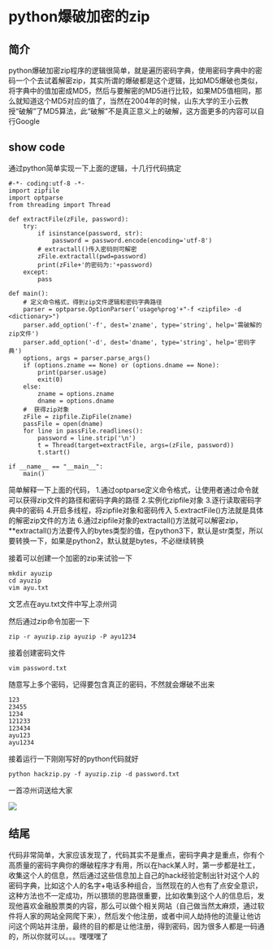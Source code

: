 # python爆破加密的zip

## 简介
python爆破加密zip程序的逻辑很简单，就是遍历密码字典，使用密码字典中的密码一个个去试着解密zip，其实所谓的爆破都是这个逻辑，比如MD5爆破也类似，将字典中的值加密成MD5，然后与要解密的MD5进行比较，如果MD5值相同，那么就知道这个MD5对应的值了，当然在2004年的时候，山东大学的王小云教授“破解”了MD5算法，此“破解”不是真正意义上的破解，这方面更多的内容可以自行Google

## show code
通过python简单实现一下上面的逻辑，十几行代码搞定

```
#-*- coding:utf-8 -*-
import zipfile
import optparse
from threading import Thread

def extractFile(zFile, password):
    try:
        if isinstance(password, str):
            password = password.encode(encoding='utf-8')
        # extractall()传入密码则可解密
        zFile.extractall(pwd=password)
        print(zFile+'的密码为:'+password)
    except:
        pass

def main():
    # 定义命令格式，得到zip文件逻辑和密码字典路径
    parser = optparse.OptionParser('usage%prog'+"-f <zipfile> -d <dictionary>")
    parser.add_option('-f', dest='zname', type='string', help='需破解的zip文件')
    parser.add_option('-d', dest='dname', type='string', help='密码字典')
    options, args = parser.parse_args()
    if (options.zname == None) or (options.dname == None):
        print(parser.usage)
        exit(0)
    else:
        zname = options.zname
        dname = options.dname
    #  获得zip对象
    zFile = zipfile.ZipFile(zname)
    passFile = open(dname)
    for line in passFile.readlines():
        password = line.strip('\n')
        t = Thread(target=extractFile, args=(zFile, password))
        t.start()

if __name__ == "__main__":
    main()
```

简单解释一下上面的代码，
1.通过optparse定义命令格式，让使用者通过命令就可以获得zip文件的路径和密码字典的路径
2.实例化zipfile对象
3.逐行读取密码字典中的密码
4.开启多线程，将zipfile对象和密码传入
5.extractFile()方法就是具体的解密zip文件的方法
6.通过zipfile对象的extractall()方法就可以解密zip，**extractall()方法要传入的bytes类型的值，在python3下，默认是str类型，所以要转换一下，如果是python2，默认就是bytes，不必继续转换

接着可以创建一个加密的zip来试验一下

```
mkdir ayuzip
cd ayuzip
vim ayu.txt
```

文艺点在ayu.txt文件中写上凉州词

然后通过zip命令加密一下

```
zip -r ayuzip.zip ayuzip -P ayu1234
```

接着创建密码文件

```
vim password.txt
```

随意写上多个密码，记得要包含真正的密码，不然就会爆破不出来

```
123
23455
1234
121233
123434
ayu123
ayu1234
```

接着运行一下刚刚写好的python代码就好

```
python hackzip.py -f ayuzip.zip -d password.txt
```

一首凉州词送给大家

![](http://onxxjmg4z.bkt.clouddn.com/hackzip.png)

## 结尾
代码非常简单，大家应该发现了，代码其实不是重点，密码字典才是重点，你有个高质量的密码字典你的爆破程序才有用，所以在hack某人时，第一步都是社工，收集这个人的信息，然后通过这些信息加上自己的hack经验定制出针对这个人的密码字典，比如这个人的名字+电话多种组合，当然现在的人也有了点安全意识，这种方法也不一定成功，所以猥琐的思路很重要，比如收集到这个人的信息后，发现他喜欢金融股票类的内容，那么可以做个相关网站（自己做当然太麻烦，通过软件将人家的网站全网爬下来），然后发个他注册，或者中间人劫持他的流量让他访问这个网站并注册，最终的目的都是让他注册，得到密码，因为很多人都是一码通的，所以你就可以。。。嘿嘿嘿了




